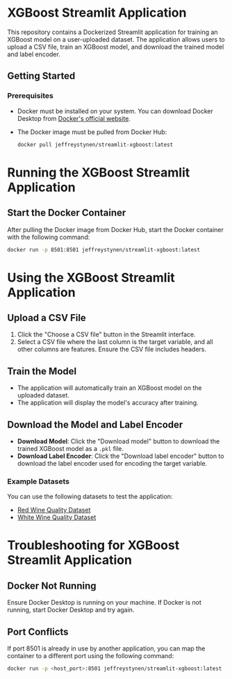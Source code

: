 # XGBoost Streamlit Application

This repository contains a Dockerized Streamlit application for training an XGBoost model on a user-uploaded dataset. The application allows users to upload a CSV file, train an XGBoost model, and download the trained model and label encoder.

## Getting Started

### Prerequisites

- Docker must be installed on your system. You can download Docker Desktop from [Docker's official website](https://www.docker.com/products/docker-desktop).


- The Docker image must be pulled from Docker Hub:

   ```sh
   docker pull jeffreystynen/streamlit-xgboost:latest
   ```

# Running the XGBoost Streamlit Application

## Start the Docker Container

After pulling the Docker image from Docker Hub, start the Docker container with the following command:

   ```sh
   docker run -p 8501:8501 jeffreystynen/streamlit-xgboost:latest
   ```

# Using the XGBoost Streamlit Application

## Upload a CSV File

1. Click the "Choose a CSV file" button in the Streamlit interface.
2. Select a CSV file where the last column is the target variable, and all other columns are features. Ensure the CSV file includes headers.

## Train the Model

- The application will automatically train an XGBoost model on the uploaded dataset.
- The application will display the model's accuracy after training.

## Download the Model and Label Encoder

- **Download Model**: Click the "Download model" button to download the trained XGBoost model as a `.pkl` file.
- **Download Label Encoder**: Click the "Download label encoder" button to download the label encoder used for encoding the target variable.

### Example Datasets

You can use the following datasets to test the application:

- [Red Wine Quality Dataset](https://archive.ics.uci.edu/ml/machine-learning-databases/wine-quality/winequality-red.csv)
- [White Wine Quality Dataset](https://archive.ics.uci.edu/ml/machine-learning-databases/wine-quality/winequality-white.csv)




# Troubleshooting for XGBoost Streamlit Application

## Docker Not Running

Ensure Docker Desktop is running on your machine. If Docker is not running, start Docker Desktop and try again.

## Port Conflicts

If port 8501 is already in use by another application, you can map the container to a different port using the following command:

```sh
docker run -p <host_port>:8501 jeffreystynen/streamlit-xgboost:latest
```

